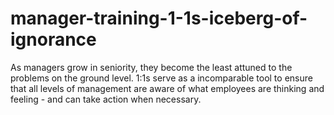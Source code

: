 # manager-training-1-1s-iceberg-of-ignorance

As managers grow in seniority, they become the least attuned to the problems on the ground level. 1:1s serve as a incomparable tool to ensure that all levels of management are aware of what employees are thinking and feeling - and can take action when necessary.

